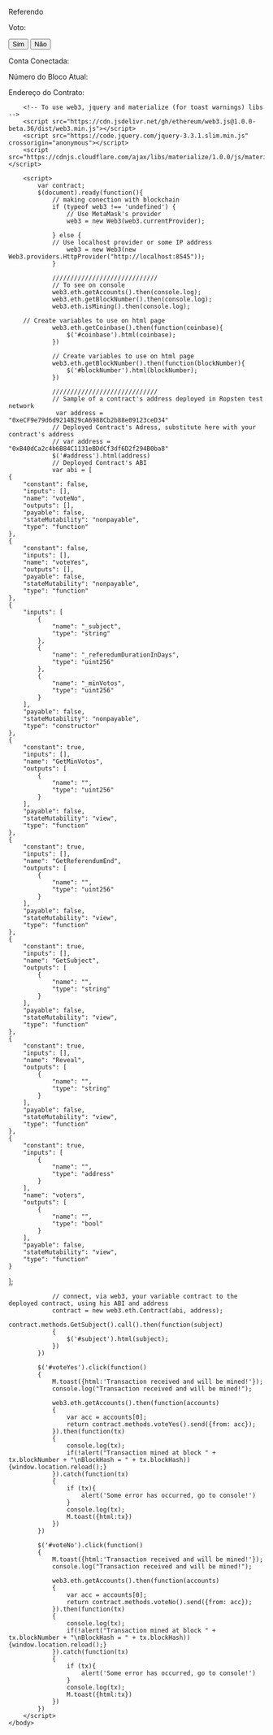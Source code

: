 <html>
    <body>
        <div>
			<p>Referendo</p>
  			<p>Voto: <a id='subject'></a></p>
  			<button id='voteYes'>Sim</button>
  			<button id='voteNo'>Não</button>
  			<p>Conta Conectada: <a id='coinbase'></a></p>
			<p>Número do Bloco Atual: <a id='blockNumber'></a></p>
			<p>Endereço do Contrato: <a id='address'></a></p>
	    </div>

		<!-- To use web3, jquery and materialize (for toast warnings) libs -->
		<script src="https://cdn.jsdelivr.net/gh/ethereum/web3.js@1.0.0-beta.36/dist/web3.min.js"></script>
		<script src="https://code.jquery.com/jquery-3.3.1.slim.min.js" crossorigin="anonymous"></script>
		<script src="https://cdnjs.cloudflare.com/ajax/libs/materialize/1.0.0/js/materialize.min.js"></script>

        <script>
			var contract;
            $(document).ready(function(){
				// making conection with blockchain
				if (typeof web3 !== 'undefined') {
                    // Use MetaMask's provider
                    web3 = new Web3(web3.currentProvider);

                } else {
			    // Use localhost provider or some IP address
                    web3 = new Web3(new Web3.providers.HttpProvider("http://localhost:8545"));
                }

				/////////////////////////////
				// To see on console
				web3.eth.getAccounts().then(console.log);
				web3.eth.getBlockNumber().then(console.log);
				web3.eth.isMining().then(console.log);

        // Create variables to use on html page
				web3.eth.getCoinbase().then(function(coinbase){
					$('#coinbase').html(coinbase);
				})

				// Create variables to use on html page
				web3.eth.getBlockNumber().then(function(blockNumber){
					$('#blockNumber').html(blockNumber);
				})

				/////////////////////////////
				// Sample of a contract's address deployed in Ropsten test network
				 var address = "0xeCF9e79d6d9214B29cA6988Cb2b88e09123ceD34"
				// Deployed Contract's Adress, substitute here with your contract's address
				// var address = "0xB40dCa2c4b6B84C1131eBDdCf3df6D2f294B0ba8"
				$('#address').html(address)
				// Deployed Contract's ABI
				var abi = [
	{
		"constant": false,
		"inputs": [],
		"name": "voteNo",
		"outputs": [],
		"payable": false,
		"stateMutability": "nonpayable",
		"type": "function"
	},
	{
		"constant": false,
		"inputs": [],
		"name": "voteYes",
		"outputs": [],
		"payable": false,
		"stateMutability": "nonpayable",
		"type": "function"
	},
	{
		"inputs": [
			{
				"name": "_subject",
				"type": "string"
			},
			{
				"name": "_referedumDurationInDays",
				"type": "uint256"
			},
			{
				"name": "_minVotos",
				"type": "uint256"
			}
		],
		"payable": false,
		"stateMutability": "nonpayable",
		"type": "constructor"
	},
	{
		"constant": true,
		"inputs": [],
		"name": "GetMinVotos",
		"outputs": [
			{
				"name": "",
				"type": "uint256"
			}
		],
		"payable": false,
		"stateMutability": "view",
		"type": "function"
	},
	{
		"constant": true,
		"inputs": [],
		"name": "GetReferendumEnd",
		"outputs": [
			{
				"name": "",
				"type": "uint256"
			}
		],
		"payable": false,
		"stateMutability": "view",
		"type": "function"
	},
	{
		"constant": true,
		"inputs": [],
		"name": "GetSubject",
		"outputs": [
			{
				"name": "",
				"type": "string"
			}
		],
		"payable": false,
		"stateMutability": "view",
		"type": "function"
	},
	{
		"constant": true,
		"inputs": [],
		"name": "Reveal",
		"outputs": [
			{
				"name": "",
				"type": "string"
			}
		],
		"payable": false,
		"stateMutability": "view",
		"type": "function"
	},
	{
		"constant": true,
		"inputs": [
			{
				"name": "",
				"type": "address"
			}
		],
		"name": "voters",
		"outputs": [
			{
				"name": "",
				"type": "bool"
			}
		],
		"payable": false,
		"stateMutability": "view",
		"type": "function"
	}
];

				// connect, via web3, your variable contract to the deployed contract, using his ABI and address
				contract = new web3.eth.Contract(abi, address);
                contract.methods.GetSubject().call().then(function(subject)
                {
                    $('#subject').html(subject);
                })
			})

			$('#voteYes').click(function()
			{
				M.toast({html:'Transaction received and will be mined!'});
				console.log("Transaction received and will be mined!");

				web3.eth.getAccounts().then(function(accounts)
				{
					var acc = accounts[0];
					return contract.methods.voteYes().send({from: acc});
				}).then(function(tx)
				{
					console.log(tx);
					if(!alert("Transaction mined at block " + tx.blockNumber + "\nBlockHash = " + tx.blockHash)){window.location.reload();}
				}).catch(function(tx)
				{
					if (tx){
						alert('Some error has occurred, go to console!')
					}
					console.log(tx);
					M.toast({html:tx})
				})
			})

			$('#voteNo').click(function()
			{
				M.toast({html:'Transaction received and will be mined!'});
				console.log("Transaction received and will be mined!");

				web3.eth.getAccounts().then(function(accounts)
				{
					var acc = accounts[0];
					return contract.methods.voteNo().send({from: acc});
				}).then(function(tx)
				{
					console.log(tx);
					if(!alert("Transaction mined at block " + tx.blockNumber + "\nBlockHash = " + tx.blockHash)){window.location.reload();}
				}).catch(function(tx)
				{
					if (tx){
						alert('Some error has occurred, go to console!')
					}
					console.log(tx);
					M.toast({html:tx})
				})
			})
        </script>
    </body>
</html>
